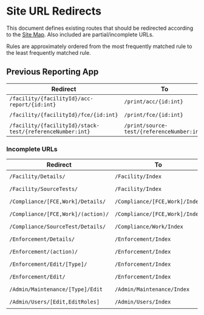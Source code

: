 # Site URL Redirects

This document defines existing routes that should be redirected according to the [Site Map](Site-map.md). Also included
are partial/incomplete URLs.

Rules are approximately ordered from the most frequently matched rule to the least frequently matched rule.

## Previous Reporting App

| Redirect                                                  | To                                         | Done |
|-----------------------------------------------------------|--------------------------------------------|:----:|
| `/facility/{facilityId}/acc-report/{id:int}`              | `/print/acc/{id:int}`                      |  ✔️  |
| `/facility/{facilityId}/fce/{id:int}`                     | `/print/fce/{id:int}`                      |  ✔️  |
| `/facility/{facilityId}/stack-test/{referenceNumber:int}` | `/print/source-test/{referenceNumber:int}` |  ✔️  |

### Incomplete URLs

| Redirect                           | To                             | Done |
|------------------------------------|--------------------------------|:----:|
| `/Facility/Details/`               | `/Facility/Index`              |  ✔️  |
| `/Facility/SourceTests/`           | `/Facility/Index`              |  ✔️  |
| `/Compliance/[FCE,Work]/Details/`  | `/Compliance/[FCE,Work]/Index` |  ✔️  | 
| `/Compliance/[FCE,Work]/(action)/` | `/Compliance/[FCE,Work]/Index` |  ✔️  | 
| `/Compliance/SourceTest/Details/`  | `/Compliance/Work/Index`       |  ✔️  | 
| `/Enforcement/Details/`            | `/Enforcement/Index`           |  ✔️  |
| `/Enforcement/(action)/`           | `/Enforcement/Index`           |  ✔️  |
| `/Enforcement/Edit/[Type]/`        | `/Enforcement/Index`           |  ✔️  |
| `/Enforcement/Edit/`               | `/Enforcement/Index`           |  ✔️  |
| `/Admin/Maintenance/[Type]/Edit`   | `/Admin/Maintenance/Index`     |  ✔️  |
| `/Admin/Users/[Edit,EditRoles]`    | `/Admin/Users/Index`           |  ✔️  |

